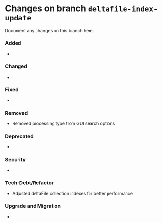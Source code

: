 # Changes on branch `deltafile-index-update`
Document any changes on this branch here.
### Added
- 

### Changed
- 

### Fixed
- 

### Removed
- Removed processing type from GUI search options

### Deprecated
- 

### Security
- 

### Tech-Debt/Refactor
- Adjusted deltaFile collection indexes for better performance 

### Upgrade and Migration
- 
